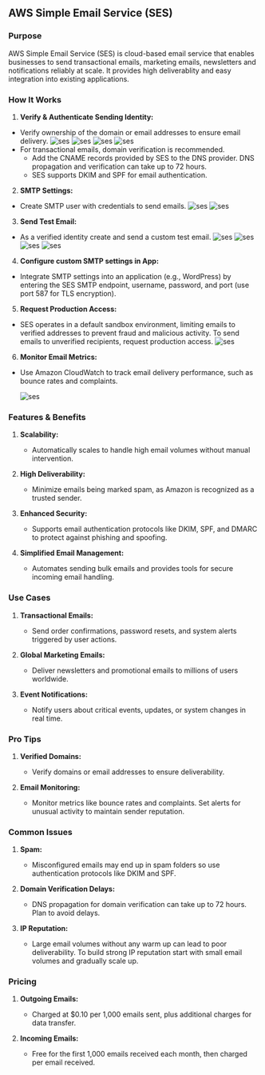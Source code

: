 ## **AWS Simple Email Service (SES)**

### **Purpose**

AWS Simple Email Service (SES) is cloud-based email service that enables businesses to send transactional emails, marketing emails, newsletters and notifications reliably at scale. It provides high deliverablity and easy integration into existing applications.



### **How It Works**

1. **Verify & Authenticate Sending Identity:**
 - Verify ownership of the domain or email addresses to ensure email delivery.
![ses](Assets/ses1.png)
![ses](Assets/ses2.png)
![ses](Assets/ses3.png)
![ses](Assets/ses4.png)
  - For transactional emails, domain verification is recommended. 
     - Add the CNAME records provided by SES to the DNS provider. DNS propagation and verification can take up to 72 hours.
    - SES supports DKIM and SPF for email authentication. 


2. **SMTP Settings:**
- Create SMTP user with credentials to send emails.
![ses](Assets/ses6.png)
![ses](Assets/ses7.png)

3. **Send Test Email:**
- As a verified identity create and send a custom test email.
![ses](Assets/ses8.png)
![ses](Assets/ses9.png)
![ses](Assets/ses10.png)
![ses](Assets/ses11.png)

4. **Configure custom SMTP settings in App:**
- Integrate SMTP settings into an application (e.g., WordPress) by entering the SES SMTP endpoint, username, password, and port (use port 587 for TLS encryption).

 

5. **Request Production Access:**
- SES operates in a default sandbox environment, limiting emails to verified addresses to prevent fraud and malicious activity. To send emails to unverified recipients, request production access.
 ![ses](Assets/ses12.png)

6. **Monitor Email Metrics:**
 - Use Amazon CloudWatch to track email delivery performance, such as bounce rates and complaints.

   ![ses](Assets/ses13.png)



### **Features & Benefits**

1. **Scalability:**
   - Automatically scales to handle high email volumes without manual intervention.

2. **High Deliverability:**
   - Minimize emails being marked spam, as Amazon is recognized as a trusted sender.

3. **Enhanced Security:**
   - Supports email authentication protocols like DKIM, SPF, and DMARC to protect against phishing and spoofing.

4. **Simplified Email Management:**
   - Automates sending bulk emails and provides tools for secure incoming email handling.



### **Use Cases**

1. **Transactional Emails:**
   - Send order confirmations, password resets, and system alerts triggered by user actions.

2. **Global Marketing Emails:**
   - Deliver newsletters and promotional emails to millions of users worldwide.

3. **Event Notifications:**
   - Notify users about critical events, updates, or system changes in real time.



### **Pro Tips**

1. **Verified Domains:**
   - Verify domains or email addresses to ensure deliverability.

2. **Email Monitoring:**
   - Monitor metrics like bounce rates and complaints. Set alerts for unusual activity to maintain sender reputation.




### **Common Issues**

1. **Spam:**
   - Misconfigured emails may end up in spam folders so use authentication protocols like DKIM and SPF.

2. **Domain Verification Delays:**
   - DNS propagation for domain verification can take up to 72 hours. Plan to avoid delays.

3. **IP Reputation:**
   - Large email volumes without any warm up can lead to poor deliverability. To build strong IP reputation start with small email volumes and gradually scale up.



### **Pricing**

1. **Outgoing Emails:**
   - Charged at $0.10 per 1,000 emails sent, plus additional charges for data transfer.

2. **Incoming Emails:**
   - Free for the first 1,000 emails received each month, then charged per email received.


